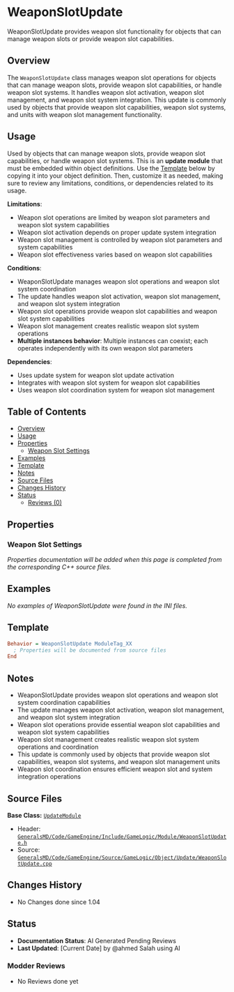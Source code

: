 # WeaponSlotUpdate

WeaponSlotUpdate provides weapon slot functionality for objects that can manage weapon slots or provide weapon slot capabilities.

## Overview

The `WeaponSlotUpdate` class manages weapon slot operations for objects that can manage weapon slots, provide weapon slot capabilities, or handle weapon slot systems. It handles weapon slot activation, weapon slot management, and weapon slot system integration. This update is commonly used by objects that provide weapon slot capabilities, weapon slot systems, and units with weapon slot management functionality.

## Usage

Used by objects that can manage weapon slots, provide weapon slot capabilities, or handle weapon slot systems. This is an **update module** that must be embedded within object definitions. Use the [Template](#template) below by copying it into your object definition. Then, customize it as needed, making sure to review any limitations, conditions, or dependencies related to its usage.

**Limitations**:
- Weapon slot operations are limited by weapon slot parameters and weapon slot system capabilities
- Weapon slot activation depends on proper update system integration
- Weapon slot management is controlled by weapon slot parameters and system capabilities
- Weapon slot effectiveness varies based on weapon slot capabilities

**Conditions**:
- WeaponSlotUpdate manages weapon slot operations and weapon slot system coordination
- The update handles weapon slot activation, weapon slot management, and weapon slot system integration
- Weapon slot operations provide weapon slot capabilities and weapon slot system capabilities
- Weapon slot management creates realistic weapon slot system operations
- **Multiple instances behavior**: Multiple instances can coexist; each operates independently with its own weapon slot parameters

**Dependencies**:
- Uses update system for weapon slot update activation
- Integrates with weapon slot system for weapon slot capabilities
- Uses weapon slot coordination system for weapon slot management

## Table of Contents

- [Overview](#overview)
- [Usage](#usage)
- [Properties](#properties)
  - [Weapon Slot Settings](#weapon-slot-settings)
- [Examples](#examples)
- [Template](#template)
- [Notes](#notes)
- [Source Files](#source-files)
- [Changes History](#changes-history)
- [Status](#status)
  - [Reviews (0)](#modder-reviews)

## Properties

### Weapon Slot Settings

*Properties documentation will be added when this page is completed from the corresponding C++ source files.*

## Examples

*No examples of WeaponSlotUpdate were found in the INI files.*

## Template

```ini
Behavior = WeaponSlotUpdate ModuleTag_XX
  ; Properties will be documented from source files
End
```

## Notes

- WeaponSlotUpdate provides weapon slot operations and weapon slot system coordination capabilities
- The update manages weapon slot activation, weapon slot management, and weapon slot system integration
- Weapon slot operations provide essential weapon slot capabilities and weapon slot system capabilities
- Weapon slot management creates realistic weapon slot system operations and coordination
- This update is commonly used by objects that provide weapon slot capabilities, weapon slot systems, and weapon slot management units
- Weapon slot coordination ensures efficient weapon slot and system integration operations

## Source Files

**Base Class:** [`UpdateModule`](../../GeneralsMD/Code/GameEngine/Include/GameLogic/Module/UpdateModule.h)

- Header: [`GeneralsMD/Code/GameEngine/Include/GameLogic/Module/WeaponSlotUpdate.h`](../../GeneralsMD/Code/GameEngine/Include/GameLogic/Module/WeaponSlotUpdate.h)
- Source: [`GeneralsMD/Code/GameEngine/Source/GameLogic/Object/Update/WeaponSlotUpdate.cpp`](../../GeneralsMD/Code/GameEngine/Source/GameLogic/Object/Update/WeaponSlotUpdate.cpp)

## Changes History

- No Changes done since 1.04

## Status

- **Documentation Status**: AI Generated Pending Reviews 
- **Last Updated**: [Current Date] by @ahmed Salah using AI

### Modder Reviews 
- No Reviews done yet